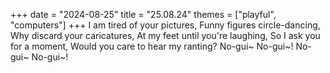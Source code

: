 +++
date = "2024-08-25"
title = "25.08.24"
themes = ["playful", "computers"]
+++
I am tired of your pictures,
Funny figures circle-dancing,
Why discard your caricatures,
At my feet until you're laughing,
So I ask you for a moment,
Would you care to hear my ranting?
No-gui~ No-gui~!
No-gui~ No-gui~!

